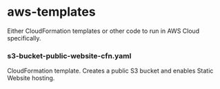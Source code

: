 # aws-templates
Either CloudFormation templates or other code to run in AWS Cloud specifically. 

### s3-bucket-public-website-cfn.yaml
CloudFormation template. Creates a public S3 bucket and enables Static Website hosting.